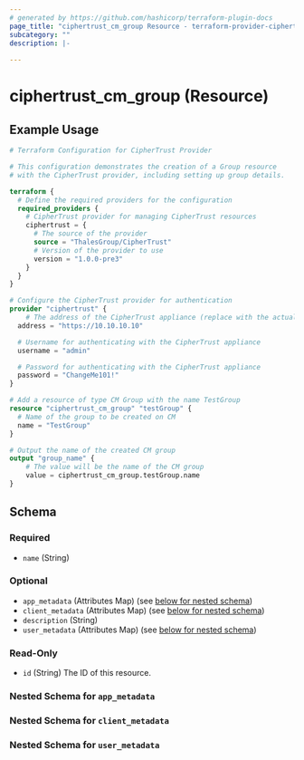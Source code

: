 ```yaml
---
# generated by https://github.com/hashicorp/terraform-plugin-docs
page_title: "ciphertrust_cm_group Resource - terraform-provider-ciphertrust"
subcategory: ""
description: |-
  
---
```


# ciphertrust_cm_group (Resource)



## Example Usage

```terraform
# Terraform Configuration for CipherTrust Provider

# This configuration demonstrates the creation of a Group resource
# with the CipherTrust provider, including setting up group details.

terraform {
  # Define the required providers for the configuration
  required_providers {
    # CipherTrust provider for managing CipherTrust resources
    ciphertrust = {
      # The source of the provider
      source = "ThalesGroup/CipherTrust"
      # Version of the provider to use
      version = "1.0.0-pre3"
    }
  }
}

# Configure the CipherTrust provider for authentication
provider "ciphertrust" {
	# The address of the CipherTrust appliance (replace with the actual address)
  address = "https://10.10.10.10"

  # Username for authenticating with the CipherTrust appliance
  username = "admin"

  # Password for authenticating with the CipherTrust appliance
  password = "ChangeMe101!"
}

# Add a resource of type CM Group with the name TestGroup
resource "ciphertrust_cm_group" "testGroup" {
  # Name of the group to be created on CM
  name = "TestGroup"
}

# Output the name of the created CM group
output "group_name" {
    # The value will be the name of the CM group
    value = ciphertrust_cm_group.testGroup.name
}
```

<!-- schema generated by tfplugindocs -->
## Schema

### Required

- `name` (String)

### Optional

- `app_metadata` (Attributes Map) (see [below for nested schema](#nestedatt--app_metadata))
- `client_metadata` (Attributes Map) (see [below for nested schema](#nestedatt--client_metadata))
- `description` (String)
- `user_metadata` (Attributes Map) (see [below for nested schema](#nestedatt--user_metadata))

### Read-Only

- `id` (String) The ID of this resource.

<a id="nestedatt--app_metadata"></a>
### Nested Schema for `app_metadata`


<a id="nestedatt--client_metadata"></a>
### Nested Schema for `client_metadata`


<a id="nestedatt--user_metadata"></a>
### Nested Schema for `user_metadata`
